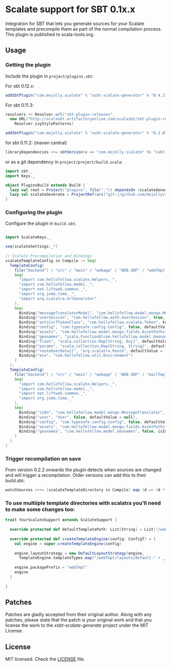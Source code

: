 # Scalate support for SBT 0.1x.x
 
Integration for SBT that lets you generate sources for your Scalate templates and precompile them as part of the normal compilation process. This plugin is published to scala-tools.org.
 
## Usage

### Getting the plugin

Include the plugin in `project/plugins.sbt`:

For sbt 0.12.x:

```scala
addSbtPlugin("com.mojolly.scalate" % "xsbt-scalate-generator" % "0.4.1")
```

For sbt 0.11.3:

```scala
resolvers += Resolver.url("sbt-plugin-releases",
  new URL("http://scalasbt.artifactoryonline.com/scalasbt/sbt-plugin-releases/"))(
    Resolver.ivyStylePatterns)

addSbtPlugin("com.mojolly.scalate" % "xsbt-scalate-generator" % "0.2.0")
```

for sbt 0.11.2: (maven central)

```scala
libraryDependencies <+= sbtVersion(v => "com.mojolly.scalate" %% "xsbt-scalate-generator" % (v + "-0.1.6"))
```

or as a git dependency in `project/project/build.scala`:

```scala
import sbt._
import Keys._

object PluginsBuild extends Build {
  lazy val root = Project("plugins", file(".")) dependsOn (scalateGenerate) settings (scalacOptions += "-deprecation")
  lazy val scalateGenerate = ProjectRef(uri("git://github.com/mojolly/xsbt-scalate-generate.git"), "xsbt-scalate-generator")
}
```

### Configuring the plugin

Configure the plugin in `build.sbt`:

```scala

import ScalateKeys._

seq(scalateSettings:_*)
      
// Scalate Precompilation and Bindings
scalateTemplateConfig in Compile := Seq(
  TemplateConfig(
    file("backend") / "src" / "main" / "webapp" / "WEB-INF" / "webTmpl",
    Seq(
      "import com.hellofellow.scalate.Helpers._",
      "import com.hellofellow.model._",
      "import net.liftweb.common._",
      "import org.joda.time._",
      "import org.scalatra.UrlGenerator"
    ),
    Seq(
      Binding("messageTranslatorModel", "com.hellofellow.model.mongo.MessageTranslator", true, isImplicit = true, defaultValue = null),
      Binding("userSession", "com.hellofellow.auth.UserSession", true, defaultValue = null),
      Binding("antiCsrfTokenClass", "com.hellofellow.scalate.Token", true, defaultValue = null),
      Binding("config", "com.typesafe.config.Config", false, defaultValue = null),
      Binding("assets", "com.hellofellow.model.mongo.fields.AssetPaths", false, isImplicit = true, defaultValue = null),
      Binding("geonames", "scala.Function0[com.hellofellow.model.Geonames]", false, isImplicit = true, defaultValue = null),
      Binding("flash", "scala.collection.Map[String, Any]", defaultValue = "Map.empty"),
      Binding("params", "scala.collection.Map[String, String]", defaultValue = "Map.empty"),
      Binding("routeUserDetail", "org.scalatra.Route", defaultValue = "null") ,
      Binding("env", "com.hellofellow.util.Environment")
    )
  ),
  TemplateConfig(
    file("backend") / "src" / "main" / "webapp" / "WEB-INF" / "mailTmpl",
    Seq(
      "import com.hellofellow.scalate.Helpers._",
      "import com.hellofellow.model._",
      "import net.liftweb.common._",
      "import org.joda.time._"
    ),
    Seq(
      Binding("i18n", "com.hellofellow.model.mongo.MessageTranslator", true, isImplicit = true, defaultValue = null),
      Binding("user", "User", false, defaultValue = null),
      Binding("config", "com.typesafe.config.Config", false, defaultValue = null),
      Binding("assets", "com.hellofellow.model.mongo.fields.AssetPaths", false, isImplicit = true, defaultValue = null),
      Binding("geonames", "com.hellofellow.model.Geonames", false, isImplicit = true, defaultValue = null)
    )
  )
)

```

### Trigger recompilation on save

From version 0.2.2 onwards the plugin detects when sources are changed and will trigger a recompilation.
Older versions can add this to their build.sbt:

```scala
watchSources <++= (scalateTemplateDirectory in Compile) map (d => (d ** "*").get)
```

### To use multiiple template directories with scalatra you'll need to make some changes too: 

```scala
trait YourScalateSupport extends ScalateSupport {
 
  override protected def defaultTemplatePath: List[String] = List("/webTmpl/views")
 
  override protected def createTemplateEngine(config: ConfigT) = {
    val engine = super.createTemplateEngine(config)
 
    engine.layoutStrategy = new DefaultLayoutStrategy(engine,
      TemplateEngine.templateTypes.map("/webTmpl/layouts/default." + _): _*)
 
    engine.packagePrefix = "webTmpl"
    engine
  }
 
}
```


## Patches

Patches are gladly accepted from their original author. Along with any patches, please state that the patch is your original work and that you license the work to the *xsbt-scalate-generate* project under the MIT License.
 
## License
 
MIT licensed. Check the [LICENSE](https://raw.github.com/backchatio/xsbt-scalate-generate/master/LICENSE) file.
